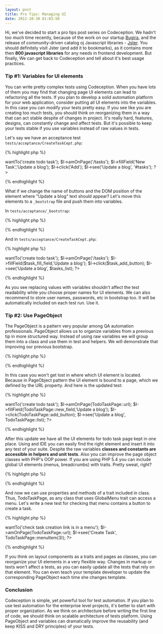 ```yaml
---
layout: post
title: Pro Tips: Managing UI
date: 2012-10-30 01:03:50
---
```


Hi, we've decided to start a pro tips post series on Codeception. We hadn't too much time recently, because of the work on our startup [Bugira](http://bugira.com), and the release of community-driven catalog oj Javascript libraries - [Jster](http://jster.net). You should definitely visit Jster (and add it to bookmarks), as it contains more then **800 javascript libraries** for any needs in frontend development. But finally, We can get back to Codeception and tell about it's best usage practices.

### Tip #1: Variables for UI elements

You can write pretty complex tests using Codeception. When you have lots of them you may find that changing page UI elements can lead to refactoring all the tests. If you plan to develop a solid automation platform for your web application, consider putting all UI elements into the variables. In this case you can modify your tests pretty easy. If you see like you are creating too much tests, you should think on reorganizing them in a way that can act stable despite of changes in project. It's really hard, features, designs, can constantly change and affect tests. But it's possible to keep your tests stable if you use variables instead of raw values in tests.

Let's say we have an acceptance test `tests/acceptance/CreateTaskCept.php`:

{% highlight php %}
<?php
$I = new WebGuy($scenario);
$I->wantTo('create todo task');
$I->amOnPage('/tasks');
$I->fillField('New Task','Update a blog');
$I->click('Add');
$I->see('Update a blog', '#tasks');
?>
{% endhighlight %}

What if we change the name of buttons and the DOM position of the element where "Update a blog" text should appear?
Let's move this elements to a `_bootstrap` file and push them into variables. 

In `tests/acceptance/_bootstrap`:

{% highlight php %}
<?php
$task_add_button = 'Add';
$task_new_field = 'New Task';
$tasks_list = '#tasks';
?>
{% endhighlight %}

And in `tests/acceptance/CreateTaskCept.php`: 

{% highlight php %}
<?php
$I = new WebGuy($scenario);
$I->wantTo('create todo task');
$I->amOnPage('/tasks');
$I->fillField($task_fill_field,'Update a blog');
$I->click($task_add_button);
$I->see('Update a blog', $tasks_list);
?>
{% endhighlight %}

As you see replacing values with variables shouldn't affect the test readability while you choose proper names for UI elements.
We can also recommend to store user names, passwords, etc in bootstrap too. It will be automatically included on each test run. Use it.

### Tip #2: Use PageObject

The PageObject is a pattern very popular among QA automation professionals. PageObject allows us to organize variables from a previous tip in more structured way.
Instead of using raw variables we will group them into a class and use them in test and helpers. We will demonstrate that improving our previous bootstrap.

{% highlight php %}
<?php
class TodoTaskPage {
	const url = '/tasks';

	const add_button = 'Add';
	const new_field = 'New Task';
	const list = '#tasks';	
}
?>
{% endhighlight %}

In this case you won't get lost in where which UI element is located. Because in PageObject pattern the UI element is bound to a page, which we defined by the URL property. And here is the updated test:

{% highlight php %}
<?php
$I = new WebGuy($scenario);
$I->wantTo('create todo task');
$I->amOnPage(TodoTaskPage::url);
$I->fillField(TodoTaskPage::new_field,'Update a blog');
$I->click(TodoTaskPage::add_button);
$I->see('Update a blog', TodoTaskPage::list);
?>
{% endhighlight %}

After this update we have all the UI elements for todo task page kept in one place. Using and IDE you can easily find the right element and insert it into any test of your suite. Despite the raw variables **classes and constants are accessible in helpers and unit tests**. Also you can improve the page object classes with PHP's OOP power. If you are using PHP 5.4 you can include global UI elements (menus, breadcrumbs) with traits. Pretty sweat, right?

{% highlight php %}
<?php
trait GlobalMenu {
	public static $global_menu = "//div[@id=menu]";

	public static function menuItem($index)
	{
		return self::$global_menu.'/ul/['.$index.']';
	}
}

class TodoTaskPage {

	use GlobalMenu;

	const url = '/tasks';

	const add_button = 'Add';
	const new_field = 'New Task';
	const list = '#tasks';	
}
?>
{% endhighlight %}

And now we can use properties and methods of a trait included in class. Thus, TodoTaskPage, as any class that uses GlobalMenu trait can access a menu.
Let's write a new test for checking that menu contains a button to create a task.

{% highlight php %}
<?php
$I = new WebGuy($scenario);
$I->wantTo('check task creation link is in a menu');
$I->amOnPage(TodoTaskPage::url);
$I->see('Create Task', TodoTaskPage::menuItem(3));
?>
{% endhighlight %}

If you think on layout components as a traits and pages as classes, you can reorganize your UI elements in a very flexible way. Changes in markup or texts won't affect a tests, as you can easily update all the tests that rely on that element. You can even teach your template developer to update the corresponding PageObject each time she changes template. 

### Conclusion

Codeception is simple, yet powerful tool for test automation. If you plan to use test automation for the enterprise level projects, it's better to start with proper organization. As we think on architecture before writing the first line of code, we should think on scalable architecture of tests platform. Using PageObject and variables can dramatically improve the reusability (and keep KISS and DRY principles) of your tests.